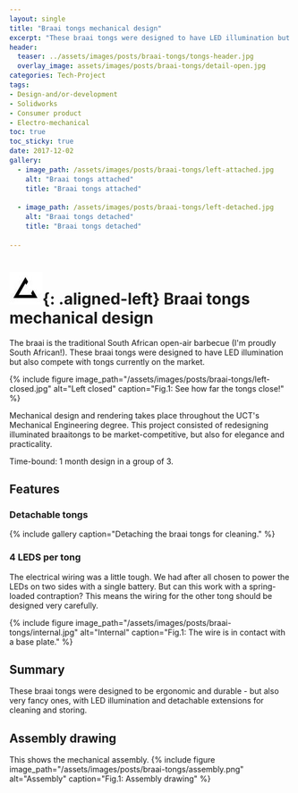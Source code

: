 ```yaml
---
layout: single
title: "Braai tongs mechanical design"
excerpt: "These braai tongs were designed to have LED illumination but also compete with tongs currently on the market."
header:
  teaser: ../assets/images/posts/braai-tongs/tongs-header.jpg
  overlay_image: assets/images/posts/braai-tongs/detail-open.jpg
categories: Tech-Project
tags:
- Design-and/or-development
- Solidworks
- Consumer product
- Electro-mechanical
toc: true
toc_sticky: true
date: 2017-12-02
gallery:
  - image_path: /assets/images/posts/braai-tongs/left-attached.jpg
    alt: "Braai tongs attached"
    title: "Braai tongs attached"

  - image_path: /assets/images/posts/braai-tongs/left-detached.jpg
    alt: "Braai tongs detached"
    title: "Braai tongs detached"

---
```


# ![favicon](/assets/images/favicon.jpg){: .aligned-left} Braai tongs mechanical design

The braai is the traditional South African open-air barbecue (I'm proudly South African!). These braai tongs were designed to have LED illumination but also compete with tongs currently on the market.

{%
include figure
image_path="/assets/images/posts/braai-tongs/left-closed.jpg"
alt="Left closed"
caption="Fig.1: See how far the tongs close!"
%}

Mechanical design and rendering takes place throughout the UCT's Mechanical Engineering degree. This project consisted of redesigning illuminated braaitongs to be market-competitive, but also for elegance and practicality.

Time-bound: 1 month design in a group of 3.

## Features
### Detachable tongs

{% include gallery caption="Detaching the braai tongs for cleaning." %}

### 4 LEDS per tong
The electrical wiring was a little tough. We had after all chosen to power the LEDs on two sides with a single battery. But can this work with a spring-loaded contraption? This means the wiring for the other tong should be designed very carefully.

{%
include figure
image_path="/assets/images/posts/braai-tongs/internal.jpg"
alt="Internal"
caption="Fig.1: The wire is in contact with a base plate."
%}

## Summary
These braai tongs were designed to be ergonomic and durable - but also very fancy ones, with LED illumination and detachable extensions for cleaning and storing.

## Assembly drawing
This shows the mechanical assembly.
{%
include figure
image_path="/assets/images/posts/braai-tongs/assembly.png"
alt="Assembly"
caption="Fig.1: Assembly drawing"
%}
